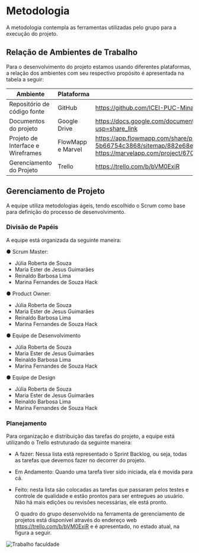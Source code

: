 # Metodologia


A metodologia contempla as ferramentas utilizadas pelo grupo para a execução do projeto.


## Relação de Ambientes de Trabalho


Para o desenvolvimento do projeto estamos usando diferentes plataformas, a relação dos ambientes com seu respectivo propósito é apresentada na tabela a seguir:


| Ambiente | Plataforma | Link de Acesso |
| -------- | ---------- | -------------- |
| Repositório de código fonte| GitHub | https://github.com/ICEI-PUC-Minas-PMV-ADS/pmv-ads-2023-1-e1-proj-web-t7-pcp |
| Documentos do projeto | Google Drive | https://docs.google.com/document/d/1UV3LWvjjuOrYaonHWFqyTTxGvGQ0QJWDOwIZMUXxMjs/edit?usp=share_link |
| Projeto de Interface e Wireframes | FlowMapp e Marvel | https://app.flowmapp.com/share/projects/cc6a2033-72ce-461d-ad9f-5b66754c3868/sitemap/882e68ec-cba2-4ce0-801d-584f545b1631 e https://marvelapp.com/project/6702038 |
| Gerenciamento do Projeto | Trello | https://trello.com/b/bVM0ExiR |


## Gerenciamento de Projeto


 A equipe utiliza metodologias ágeis, tendo escolhido o Scrum como base para definição do processo de desenvolvimento.


### Divisão de Papéis


A equipe está organizada da seguinte maneira:


● Scrum Master:

- Júlia Roberta de Souza
- Maria Ester de Jesus Guimarães
- Reinaldo Barbosa Lima
- Marina Fernandes de Souza Hack

● Product Owner:

- Júlia Roberta de Souza
- Maria Ester de Jesus Guimarães
- Reinaldo Barbosa Lima
- Marina Fernandes de Souza Hack

● Equipe de Desenvolvimento

- Júlia Roberta de Souza
- Maria Ester de Jesus Guimarães
- Reinaldo Barbosa Lima
- Marina Fernandes de Souza Hack

● Equipe de Design

- Júlia Roberta de Souza
- Maria Ester de Jesus Guimarães
- Reinaldo Barbosa Lima
- Marina Fernandes de Souza Hack


### Planejamento


Para organização e distribuição das tarefas do projeto, a equipe está utilizando o Trello estruturado da seguinte maneira:
 

- A fazer: Nessa lista está representado o Sprint Backlog, ou seja, todas as tarefas que devemos fazer no decorrer do projeto. 
- Em Andamento: Quando uma tarefa tiver sido iniciada, ela é movida para cá.
- Feito: nesta lista são colocadas as tarefas que passaram pelos testes e controle de qualidade e estão prontos para ser entregues ao usuário. Não há mais edições ou revisões necessárias, ele está pronto.


  O quadro do grupo desenvolvido na ferramenta de gerenciamento de projetos está disponível através do endereço web https://trello.com/b/bVM0ExiR e é apresentado, no estado atual, na figura a seguir.


![Trabalho faculdade](https://user-images.githubusercontent.com/128753891/233808351-7c80cf11-b3ff-4911-8ba5-69541fed5cba.jpg)
